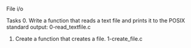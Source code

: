 File i/o

Tasks
0. Write a function that reads a text file and prints it to the POSIX standard output:
0-read_textfile.c

1. Create a function that creates a file.
1-create_file.c
